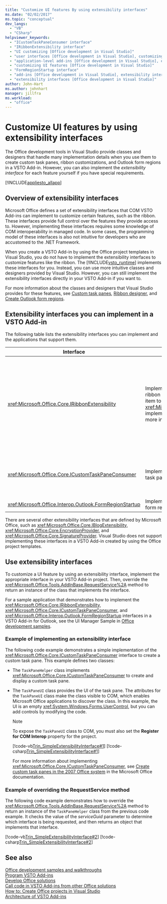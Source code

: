 ```yaml
---
title: "Customize UI features By using extensibility interfaces"
ms.date: "02/02/2017"
ms.topic: "conceptual"
dev_langs: 
  - "VB"
  - "CSharp"
helpviewer_keywords: 
  - "ICustomTaskPaneConsumer interface"
  - "IRibbonExtensibility interface"
  - "UI customizing [Office development in Visual Studio]"
  - "user interfaces [Office development in Visual Studio], customizing"
  - "application-level add-ins [Office development in Visual Studio], extensibility interfaces"
  - "customizing UI features [Office development in Visual Studio]"
  - "FormRegionStartup interface"
  - "add-ins [Office development in Visual Studio], extensibility interfaces"
  - "extensibility interfaces [Office development in Visual Studio]"
author: John-Hart
ms.author: johnhart
manager: jillfra
ms.workload: 
  - "office"
---
```

# Customize UI features by using extensibility interfaces
  The Office development tools in Visual Studio provide classes and designers that handle many implementation details when you use them to create custom task panes, ribbon customizations, and Outlook form regions in a VSTO Add-in. However, you can also implement the *extensibility interface* for each feature yourself if you have special requirements.  
  
 [!INCLUDE[appliesto_allapp](../vsto/includes/appliesto-allapp-md.md)]  
  
## Overview of extensibility interfaces  
 Microsoft Office defines a set of extensibility interfaces that COM VSTO Add-ins can implement to customize certain features, such as the ribbon. These interfaces provide full control over the features they provide access to. However, implementing these interfaces requires some knowledge of COM interoperability in managed code. In some cases, the programming model of these interfaces is also not intuitive for developers who are accustomed to the .NET Framework.  
  
 When you create a VSTO Add-in by using the Office project templates in Visual Studio, you do not have to implement the extensibility interfaces to customize features like the ribbon. The [!INCLUDE[vsto_runtime](../vsto/includes/vsto-runtime-md.md)] implements these interfaces for you. Instead, you can use more intuitive classes and designers provided by Visual Studio. However, you can still implement the extensibility interfaces directly in your VSTO Add-in if you want to.  
  
 For more information about the classes and designers that Visual Studio provides for these features, see [Custom task panes](../vsto/custom-task-panes.md), [Ribbon designer](../vsto/ribbon-designer.md), and [Create Outlook form regions](../vsto/creating-outlook-form-regions.md).  
  
## Extensibility interfaces you can implement in a VSTO Add-in  
 The following table lists the extensibility interfaces you can implement and the applications that support them.  
  
|Interface|Description|Applications|  
|---------------|-----------------|------------------|  
|<xref:Microsoft.Office.Core.IRibbonExtensibility>|Implement this interface to customize the ribbon UI. **Note:**  You can add a **Ribbon (XML)** item to a project to generate a default <xref:Microsoft.Office.Core.IRibbonExtensibility> implementation in your VSTO Add-in. For more information, see [Ribbon XML](../vsto/ribbon-xml.md).|Excel<br /><br /> [!INCLUDE[InfoPath_15_short](../vsto/includes/infopath-15-short-md.md)]<br /><br /> InfoPath 2010<br /><br /> Outlook<br /><br /> PowerPoint<br /><br /> Project<br /><br /> Visio<br /><br /> Word|  
|<xref:Microsoft.Office.Core.ICustomTaskPaneConsumer>|Implement this interface to create a custom task pane.|Excel<br /><br /> Outlook<br /><br /> PowerPoint<br /><br /> Word|  
|<xref:Microsoft.Office.Interop.Outlook.FormRegionStartup>|Implement this interface to create an Outlook form region.|Outlook|  
  
 There are several other extensibility interfaces that are defined by Microsoft Office, such as <xref:Microsoft.Office.Core.IBlogExtensibility>, <xref:Microsoft.Office.Core.EncryptionProvider>, and <xref:Microsoft.Office.Core.SignatureProvider>. Visual Studio does not support implementing these interfaces in a VSTO Add-in created by using the Office project templates.  
  
## Use extensibility interfaces  
 To customize a UI feature by using an extensibility interface, implement the appropriate interface in your VSTO Add-in project. Then, override the <xref:Microsoft.Office.Tools.AddInBase.RequestService%2A> method to return an instance of the class that implements the interface.  
  
 For a sample application that demonstrates how to implement the <xref:Microsoft.Office.Core.IRibbonExtensibility>, <xref:Microsoft.Office.Core.ICustomTaskPaneConsumer>, and <xref:Microsoft.Office.Interop.Outlook.FormRegionStartup> interfaces in a VSTO Add-in for Outlook, see the UI Manager Sample in [Office development samples](../vsto/office-development-samples.md).  
  
### Example of implementing an extensibility interface  
 The following code example demonstrates a simple implementation of the <xref:Microsoft.Office.Core.ICustomTaskPaneConsumer> interface to create a custom task pane. This example defines two classes:  
  
- The `TaskPaneHelper` class implements <xref:Microsoft.Office.Core.ICustomTaskPaneConsumer> to create and display a custom task pane.  
  
- The `TaskPaneUI` class provides the UI of the task pane. The attributes for the `TaskPaneUI` class make the class visible to COM, which enables Microsoft Office applications to discover the class. In this example, the UI is an empty <xref:System.Windows.Forms.UserControl>, but you can add controls by modifying the code.  
  
  > [!NOTE]  
  >  To expose the `TaskPaneUI` class to COM, you must also set the **Register for COM Interop** property for the project.  
  
  [!code-vb[Trin_SimpleExtensibilityInterface#1](../vsto/codesnippet/VisualBasic/Trin_SimpleExtensibilityInterface/ThisAddIn.vb#1)]
  [!code-csharp[Trin_SimpleExtensibilityInterface#1](../vsto/codesnippet/CSharp/Trin_SimpleExtensibilityInterface/ThisAddIn.cs#1)]  
  
  For more information about implementing <xref:Microsoft.Office.Core.ICustomTaskPaneConsumer>, see [Create custom task panes in the 2007 Office system](/previous-versions/office/developer/office-2007/aa338197(v=office.12)) in the Microsoft Office documentation.  
  
### Example of overriding the RequestService method  
 The following code example demonstrates how to override the <xref:Microsoft.Office.Tools.AddInBase.RequestService%2A> method to return an instance of the `TaskPaneHelper` class from the previous code example. It checks the value of the *serviceGuid* parameter to determine which interface is being requested, and then returns an object that implements that interface.  
  
 [!code-vb[Trin_SimpleExtensibilityInterface#2](../vsto/codesnippet/VisualBasic/Trin_SimpleExtensibilityInterface/ThisAddIn.vb#2)]
 [!code-csharp[Trin_SimpleExtensibilityInterface#2](../vsto/codesnippet/CSharp/Trin_SimpleExtensibilityInterface/ThisAddIn.cs#2)]  
  
## See also  
 [Office development samples and walkthroughs](../vsto/office-development-samples-and-walkthroughs.md)   
 [Program VSTO Add-ins](../vsto/programming-vsto-add-ins.md)   
 [Develop Office solutions](../vsto/developing-office-solutions.md)   
 [Call code in VSTO Add-ins from other Office solutions](../vsto/calling-code-in-vsto-add-ins-from-other-office-solutions.md)   
 [How to: Create Office projects in Visual Studio](../vsto/how-to-create-office-projects-in-visual-studio.md)   
 [Architecture of VSTO Add-ins](../vsto/architecture-of-vsto-add-ins.md)  
